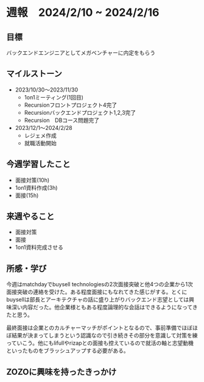 # 週報　2024/2/10 ~ 2024/2/16

## 目標
バックエンドエンジニアとしてメガベンチャーに内定をもらう


## マイルストーン
- 2023/10/30〜2023/11/30
    - 1on1ミーティング(1回目)
    - Recursionフロントプロジェクト4完了
    - Recursionバックエンドプロジェクト1,2,3完了
    - Recursion　DBコース問題完了
- 2023/12/1〜2024/2/28
    - レジェメ作成
    - 就職活動開始


## 今週学習したこと
- 面接対策(10h)
- 1on1資料作成(3h)
- 面接(15h)

## 来週やること
- 面接対策
- 面接
- 1on1資料完成させる

## 所感・学び
今週はmatchdayでbuysell technologiesの2次面接突破と他4つの企業から1次面接突破の連絡を受けた。ある程度面接にもなれてきた感じがする。とくにbuysellは部長とアーキテクチャの話に盛り上がりバックエンド志望としては興味深い内容だった。他企業様ともある程度論理的な会話はできるようになってきたと思う。

最終面接は企業とのカルチャーマッチがポイントとなるので、事前準備でほぼほぼ結果が決まってしまうという認識なので引き続きその部分を意識して対策を練っていこう。他にもlifullやrizapとの面接も控えているので就活の軸と志望動機といったものをブラッシュアップする必要がある。

## ZOZOに興味を持ったきっかけ

